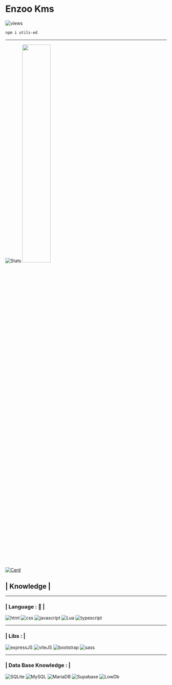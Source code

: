 # Enzoo Kms

![views](https://komarev.com/ghpvc/?username=EnzooKms)

```bash
npm i utils-ed
```

-----------------

![Stats](https://github-readme-stats.vercel.app/api?username=EnzooKms&show_icons=true&include_all_commits=true&theme=neon)
<img width="41.7%" src='https://github-readme-stats.vercel.app/api/top-langs/?username=EnzooKms&layout=compact&langs_count=8&theme=neon'/>
<br>
[![Card](https://github-readme-stats-git-masterrstaa-rickstaa.vercel.app/api/pin/?username=EnzooKms&repo=Express-session&theme=neon)](https://github.com/EnzooKms/Express-session)

## | Knowledge |

-----------------

### | Language : 🧷 | 
![html](https://img.shields.io/badge/html5-orange?&style=for-the-badge&logo=html5&logoColor=white, "HTML5")
![css](https://img.shields.io/badge/css3%20-%231572B6.svg?&style=for-the-badge&logo=css3&logoColor=white, "CSS")
![javascript](https://img.shields.io/badge/javascript%20-%23323330.svg?&style=for-the-badge&logo=javascript&logoColor=%23F7DF1E, "JAVASCRIPT")
![Lua](https://img.shields.io/badge/lua-%232C2D72.svg?style=for-the-badge&logo=lua&logoColor=white, "LUA")
![typescript](https://img.shields.io/badge/typescript-%23007ACC.svg?style=for-the-badge&logo=typescript&logoColor=white, "TYPESCRIPT")

-----------------

### | Libs : |

![expressJS](https://img.shields.io/badge/express.js-%23404d59.svg?style=for-the-badge&logo=express&logoColor=%2361DAFB, "EXPRESS.JS")
![viteJS](https://img.shields.io/badge/vite-%23646CFF.svg?style=for-the-badge&logo=vite&logoColor=white, "VITE.JS")
![bootstrap](https://img.shields.io/badge/bootstrap-%23563D7C.svg?style=for-the-badge&logo=bootstrap&logoColor=white, "BOOTSTRAP")
![sass](https://img.shields.io/badge/SASS-hotpink.svg?style=for-the-badge&logo=SASS&logoColor=white,  "SCSS")

-----------------

### | Data Base Knowledge : |
![SQLite](https://img.shields.io/badge/sqlite-%2307405e.svg?style=for-the-badge&logo=sqlite&logoColor=white, "SQLITE3")
![MySQL](https://img.shields.io/badge/MySQL-00000F?style=for-the-badge&logo=mysql&logoColor=white, "MYSQL")
![MariaDB](https://img.shields.io/badge/MariaDB-003545?style=for-the-badge&logo=mariadb&logoColor=white, "MARIADB")
![Supabase](https://img.shields.io/badge/Supabase-black?style=for-the-badge&logo=supabase&logoColor=white, "SUPABASE")
![LowDb](https://img.shields.io/badge/LOWDB-black?style=for-the-badge&logo=typescript&logoColor=white, "LOWDB")
